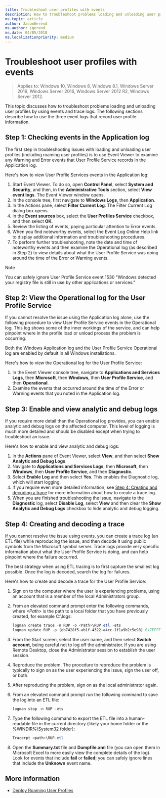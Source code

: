 ```yaml
---
title: Troubleshoot user profiles with events
description: How to troubleshoot problems loading and unloading user profiles by using events and trace logs.
ms.topic: article
author: JasonGerend
ms.author: jgerend
ms.date: 04/05/2018
ms.localizationpriority: medium
---
```

# Troubleshoot user profiles with events

>Applies to: Windows 10, Windows 8, Windows 8.1, Windows Server 2019, Windows Server 2016, Windows Server 2012 R2, Windows Server 2012.

This topic discusses how to troubleshoot problems loading and unloading user profiles by using events and trace logs. The following sections describe how to use the three event logs that record user profile information.

## Step 1: Checking events in the Application log

The first step in troubleshooting issues with loading and unloading user profiles (including roaming user profiles) is to use Event Viewer to examine any Warning and Error events that User Profile Service records in the Application log.

Here's how to view User Profile Services events in the Application log:

1. Start Event Viewer. To do so, open **Control Panel**, select **System and Security**, and then, in the **Administrative Tools** section, select **View event logs**. The Event Viewer window opens.
2. In the console tree, first navigate to **Windows Logs**, then **Application**.
3. In the Actions pane, select **Filter Current Log**. The Filter Current Log dialog box opens.
4. In the **Event sources** box, select the **User Profiles Service** checkbox, and then select **OK**.
5. Review the listing of events, paying particular attention to Error events.
6. When you find noteworthy events, select the Event Log Online Help link to display additional information and troubleshooting procedures.
7. To perform further troubleshooting, note the date and time of noteworthy events and then examine the Operational log (as described in Step 2) to view details about what the User Profile Service was doing around the time of the Error or Warning events.

>[!NOTE]
>You can safely ignore User Profile Service event 1530 "Windows detected your registry file is still in use by other applications or services."

## Step 2: View the Operational log for the User Profile Service

If you cannot resolve the issue using the Application log alone, use the following procedure to view User Profile Service events in the Operational log. This log shows some of the inner workings of the service, and can help pinpoint where in the profile load or unload process the problem is occurring.

Both the Windows Application log and the User Profile Service Operational log are enabled by default in all Windows installations.

Here's how to view the Operational log for the User Profile Service:

1. In the Event Viewer console tree, navigate to **Applications and Services Logs**, then **Microsoft**, then **Windows**, then **User Profile Service**, and then **Operational**.
2. Examine the events that occurred around the time of the Error or Warning events that you noted in the Application log.

## Step 3: Enable and view analytic and debug logs

If you require more detail than the Operational log provides, you can enable analytic and debug logs on the affected computer. This level of logging is much more detailed and should be disabled except when trying to troubleshoot an issue.

Here's how to enable and view analytic and debug logs:

1. In the **Actions** pane of Event Viewer, select **View**, and then select **Show Analytic and Debug Logs**.
2. Navigate to **Applications and Services Logs**, then **Microsoft**, then **Windows**, then **User Profile Service**, and then **Diagnostic**.
3. Select **Enable Log** and then select **Yes**. This enables the Diagnostic log, which will start logging.
4. If you require even more detailed information, see [Step 4: Creating and decoding a trace](#step-4-creating-and-decoding-a-trace) for more information about how to create a trace log.
5. When you are finished troubleshooting the issue, navigate to the **Diagnostic** log, select **Disable Log**, select **View** and then clear the **Show Analytic and Debug Logs** checkbox to hide analytic and debug logging.

## Step 4: Creating and decoding a trace

If you cannot resolve the issue using events, you can create a trace log (an ETL file) while reproducing the issue, and then decode it using public symbols from the Microsoft symbol server. Trace logs provide very specific information about what the User Profile Service is doing, and can help pinpoint where the failure occurred.

The best strategy when using ETL tracing is to first capture the smallest log possible. Once the log is decoded, search the log for failures.

Here's how to create and decode a trace for the User Profile Service:

1. Sign on to the computer where the user is experiencing problems, using an account that is a member of the local Administrators group.
2. From an elevated command prompt enter the following commands, where *\<Path\>* is the path to a local folder that you have previously created, for example C:\\logs:

    ```PowerShell
    logman create trace -n RUP -o <Path>\RUP.etl -ets
    logman update RUP -p {eb7428f5-ab1f-4322-a4cc-1f1a9b2c5e98} 0x7FFFFFFF 0x7 -ets
    ```
3. From the Start screen, select the user name, and then select **Switch account**, being careful not to log off the administrator. If you are using Remote Desktop, close the Administrator session to establish the user session.
4. Reproduce the problem. The procedure to reproduce the problem is typically to sign on as the user experiencing the issue, sign the user off, or both.
5. After reproducing the problem, sign on as the local administrator again.
6. From an elevated command prompt run the following command to save the log into an ETL file:

    ```PowerShell
    logman stop -n RUP -ets
    ```
7. Type the following command to export the ETL file into a human-readable file in the current directory (likely your home folder or the %WINDIR%\\System32 folder):

    ```PowerShell
    Tracerpt <path>\RUP.etl
    ```
8. Open the **Summary.txt** file and **Dumpfile.xml** file (you can open them in Microsoft Excel to more easily view the complete details of the log). Look for events that include **fail** or **failed**; you can safely ignore lines that include the **Unknown** event name.

## More information

* [Deploy Roaming User Profiles](deploy-roaming-user-profiles.md)